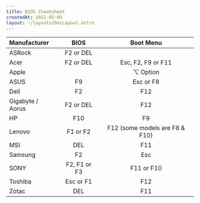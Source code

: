 ```yaml
---
title: BIOS Cheatsheet
createdAt: 2021-05-09
layout: ~/layouts/DocLayout.astro
---
```


| Manufacturer     |     BIOS     |           Boot Menu            |
| :--------------- | :----------: | :----------------------------: |
| ASRock           |  F2 or DEL   |                                |
| Acer             |  F2 or DEL   |       Esc, F2, F9 or F11       |
| Apple            |              |            ⌥ Option            |
| ASUS             |      F9      |           Esc or F8            |
| Dell             |      F2      |              F12               |
| Gigabyte / Aorus |  F2 or DEL   |              F12               |
| HP               |     F10      |               F9               |
| Lenovo           |   F1 or F2   | F12 (some models are F8 & F10) |
| MSI              |     DEL      |              F11               |
| Samsung          |      F2      |              Esc               |
| SONY             | F2, F1 or F3 |           F11 or F10           |
| Toshiba          |  Esc or F1   |              F12               |
| Zotac            |     DEL      |              F11               |
